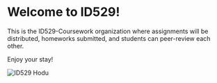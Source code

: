 # Welcome to ID529! 

This is the ID529-Coursework organization where assignments will be distributed, homeworks submitted, and students can peer-review each other. 

Enjoy your stay!

![ID529 Hodu](https://github.com/ID529-Coursework/.github/raw/main/profile/id529_hodu.png)

